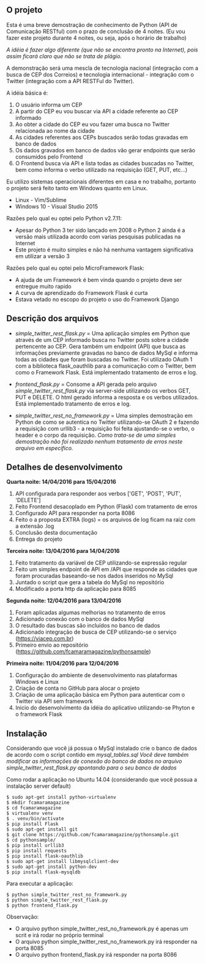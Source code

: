## O projeto

Esta é uma breve demostração de conhecimento de Python (API de Comunicação RESTful) com o prazo de conclusão de 4 noites.
(Eu vou fazer este projeto durante 4 noites, ou seja, após o horário de trabalho)

*A idéia é fazer algo diferente (que não se encontra pronto na Internet), pois assim ficará claro que não se trata de plágio.*

A demonstração será uma mescla de tecnologia nacional (integração com a busca de CEP dos Correios) e tecnologia internacional - integração com o Twitter (integração com a API RESTFul do Twitter).

A idéia básica é:
1. O usuário informa um CEP
2. A partir do CEP eu vou buscar via API a cidade referente ao CEP informado
3. Ao obter a cidade do CEP eu vou fazer uma busca no Twitter relacionada ao nome da cidade
4. As cidades referentes aos CEPs buscados serão todas gravadas em banco de dados
5. Os dados gravados em banco de dados vão gerar endpoints que serão consumidos pelo Frontend
6. O Frontend busca via API e lista todas as cidades buscadas no Twitter, bem como informa o verbo utilizado na requisição (GET, PUT, etc...)

Eu utilizo sistemas operacionais diferentes em casa e no trabalho, portanto o projeto será feito tanto em Windows quanto em Linux.
- Linux - Vim/Sublime
- Windows 10 - Visual Studio 2015

Razões pelo qual eu optei pelo Python v2.7.11:
- Apesar do Python 3 ter sido lançado em 2008 o Python 2 ainda é a versão mais utilizada acordo com varias pesquisas publicadas na Internet
- Este projeto é muito simples e não há nenhuma vantagem significativa em utilizar a versão 3

Razões pelo qual eu optei pelo MicroFramework Flask:
- A ajuda de um Framework é bem vinda quando o projeto deve ser entregue muito rapido
- A curva de aprendizado do Framework Flask é curta
- Estava vetado no escopo do projeto o uso do Framework Django

## Descrição dos arquivos

- *simple_twitter_rest_flask.py* = Uma aplicação simples em Python que através de um CEP informado busca no Twitter posts sobre a cidade pertencente ao CEP. Gera também um endpoint (API) que busca as informações previamente gravadas no banco de dados MySql e informa todas as cidades que foram buscadas no Twitter. Foi utilizado OAuth 1 com a biblioteca flask_oauthlib para a comunicação com o Twitter, bem como o Framework Flask. Está implementado tratamento de erros e log.

- *frontend_flask.py* = Consome a API gerada pelo arquivo *simple_twitter_rest_flask.py* via server-side utilizando os verbos GET, PUT e DELETE. O html gerado informa a resposta e os verbos utilizados. Está implementado tratamento de erros e log.

- *simple_twitter_rest_no_framework.py* = Uma simples demostração em Python de como se autentica no Twitter utilizando-se OAuth 2 e fazendo a requisição com urllib3 - a requisição foi feita ajustando-se o verbo, o header e o corpo da requisição. 
*Como trata-se de uma simples demostração não foi realizado nenhum tratamento de erros neste arquivo em específico.*

## Detalhes de desenvolvimento

**Quarta noite: 14/04/2016 para 15/04/2016**
1. API configurada para responder aos verbos ['GET', 'POST', 'PUT', 'DELETE']
2. Feito Frontend desacoplado em Python (Flask) com tratamento de erros
3. Configurado API para responder na porta 8086
4. Feito o a proposta EXTRA (logs) = os arquivos de log ficam na raiz com a extensão .log
5. Conclusão desta documentação 
6. Entrega do projeto

**Terceira noite: 13/04/2016 para 14/04/2016**
1. Feito tratamento da variável de CEP utilizando-se expressão regular
2. Feito um simples endpoint de API em /API que responde as cidades que foram procuradas baseando-se nos dados inseridos no MySql
3. Juntado o script que gera a tabela do MySql no repositório
4. Modificado a porta http da aplicação para 8085

**Segunda noite: 12/04/2016 para 13/04/2016**
1. Foram aplicadas algumas melhorias no tratamento de erros
2. Adicionado conexão com o banco de dados MySql
3. O resultado das buscas são incluídos no banco de dados
4. Adicionado integração de busca de CEP utilizando-se o serviço (https://viacep.com.br)
5. Primeiro envio ao repositório (https://github.com/fcamaramagazine/pythonsample)

**Primeira noite: 11/04/2016 para 12/04/2016**
1. Configuração do ambiente de desenvolvimento nas plataformas Windows e Linux
2. Criação de conta no GitHub para alocar o projeto
3. Criação de uma aplicação básica em Python para autenticar com o Twitter via API sem framework
4. Inicio do desenvolvimento da idéia do aplicativo utilizando-se Phyton e o framework Flask

## Instalação 

Considerando que você já possua o MySql instalado crie o banco de dados de acordo com o script contido em *mysql_tables.sql*
*Você deve também modificar as informações de conexão do banco de dados no arquivo simple_twitter_rest_flask.py apontando para o seu banco de dados*

Como rodar a aplicação no Ubuntu 14.04 (considerando que você possua a instalação server default)

```
$ sudo apt-get install python-virtualenv
$ mkdir fcamaramagazine
$ cd fcamaramagazine
$ virtualenv venv
$ . venv/bin/activate
$ pip install Flask
$ sudo apt-get install git
$ git clone https://github.com/fcamaramagazine/pythonsample.git
$ cd pythonsample/
$ pip install urllib3
$ pip install requests
$ pip install flask-oauthlib
$ sudo apt-get install libmysqlclient-dev
$ sudo apt-get install python-dev
$ pip install flask-mysqldb
```

Para executar a aplicação:
```
$ python simple_twitter_rest_no_framework.py
$ python simple_twitter_rest_flask.py
$ python frontend_flask.py
```

Observação:
- O arquivo python simple_twitter_rest_no_framework.py é apenas um scrit e irá rodar no próprio terminal
- O arquivo python simple_twitter_rest_no_framework.py irá responder na porta 8085
- O arquivo python frontend_flask.py irá responder na porta 8086
